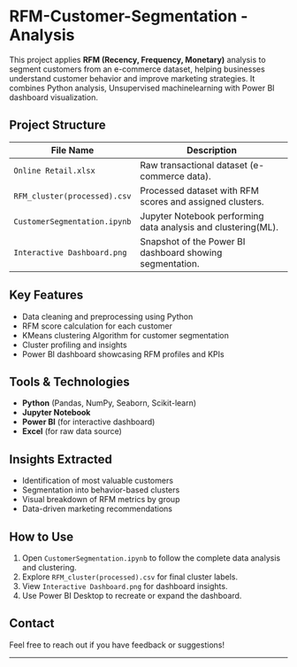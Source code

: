 # RFM-Customer-Segmentation - Analysis


This project applies **RFM (Recency, Frequency, Monetary)** analysis to segment customers from an e-commerce dataset, helping businesses understand customer behavior and improve marketing strategies. It combines Python analysis, Unsupervised machinelearning with Power BI dashboard visualization.



## Project Structure

| File Name                    | Description                                                  |
|------------------------------|--------------------------------------------------------------|
| `Online Retail.xlsx`         | Raw transactional dataset (e-commerce data).                 |
| `RFM_cluster(processed).csv` | Processed dataset with RFM scores and assigned clusters.     |
| `CustomerSegmentation.ipynb` | Jupyter Notebook performing data analysis and clustering(ML).|
| `Interactive Dashboard.png`  | Snapshot of the Power BI dashboard showing segmentation.     |



##  Key Features

- Data cleaning and preprocessing using Python
- RFM score calculation for each customer
- KMeans clustering Algorithm for customer segmentation
- Cluster profiling and insights
- Power BI dashboard showcasing RFM profiles and KPIs



##  Tools & Technologies

- **Python** (Pandas, NumPy, Seaborn, Scikit-learn)
- **Jupyter Notebook**
- **Power BI** (for interactive dashboard)
- **Excel** (for raw data source)



##  Insights Extracted

- Identification of most valuable customers
- Segmentation into behavior-based clusters
- Visual breakdown of RFM metrics by group
- Data-driven marketing recommendations



##  How to Use

1. Open `CustomerSegmentation.ipynb` to follow the complete data analysis and clustering.
2. Explore `RFM_cluster(processed).csv` for final cluster labels.
3. View `Interactive Dashboard.png` for dashboard insights.
4. Use Power BI Desktop to recreate or expand the dashboard.




## Contact

Feel free to reach out if you have feedback or suggestions!

---
